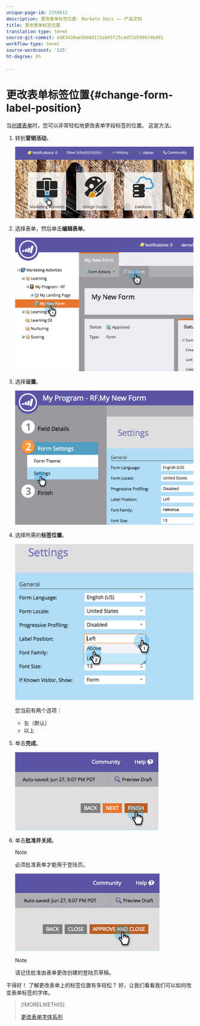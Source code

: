 ```yaml
---
unique-page-id: 2359612
description: 更改表单标签位置- Marketo Docs —— 产品文档
title: 更改表单标签位置
translation-type: tm+mt
source-git-commit: ed83438ae5660d172e845f25c4d72d599574bd91
workflow-type: tm+mt
source-wordcount: '125'
ht-degree: 0%

---
```



# 更改表单标签位置{#change-form-label-position}

当[创建表单](/help/marketo/product-docs/demand-generation/forms/creating-a-form/create-a-form.md)时，您可以非常轻松地更改表单字段标签的位置。 这是方法。

1. 转到&#x200B;**营销活动**。

   ![](assets/login-marketing-activities-2.png)

1. 选择表单，然后单击&#x200B;**编辑表单**。

   ![](assets/image2014-9-15-16-3a16-3a9.png)

1. 选择&#x200B;**设置**。

   ![](assets/image2014-9-15-16-3a16-3a26.png)

1. 选择所需的&#x200B;**标签位置**。

   ![](assets/image2014-9-15-16-3a16-3a39.png)

   您当前有两个选项：

   * 左（默认）
   * 以上

1. 单击&#x200B;**完成**。

   ![](assets/image2014-9-15-16-3a16-3a49.png)

1. 单击&#x200B;**批准并关闭**。

   >[!NOTE]
   >
   >必须批准表单才能用于登陆页。

   ![](assets/image2014-9-15-16-3a17-3a12.png)

   >[!NOTE]
   >
   >请记住批准由表单更改创建的登陆页草稿。

干得好！ 了解更改表单上的标签位置有多轻松？ 好，让我们看看我们可以如何改变表单标签的字体。

>[!MORELIKETHIS]
>
>[更改表单字体系列](/help/marketo/product-docs/demand-generation/forms/form-design/change-the-form-font-family.md)
